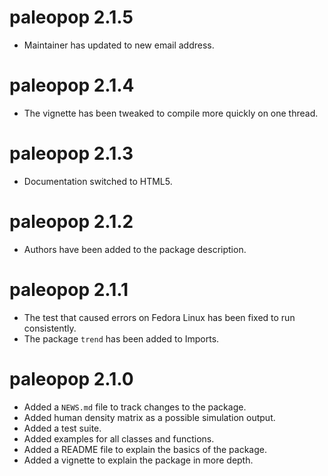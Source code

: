 # paleopop 2.1.5

* Maintainer has updated to new email address.

# paleopop 2.1.4

* The vignette has been tweaked to compile more quickly on one thread.

# paleopop 2.1.3

* Documentation switched to HTML5.

# paleopop 2.1.2

* Authors have been added to the package description.

# paleopop 2.1.1

* The test that caused errors on Fedora Linux has been fixed to run consistently.
* The package `trend` has been added to Imports.

# paleopop 2.1.0

* Added a `NEWS.md` file to track changes to the package.
* Added human density matrix as a possible simulation output.
* Added a test suite.
* Added examples for all classes and functions.
* Added a README file to explain the basics of the package.
* Added a vignette to explain the package in more depth.
